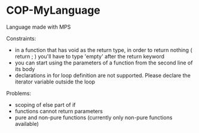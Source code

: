 # COP-MyLanguage
Language made with MPS


Constraints:
- in a function that has void as the return type, in order to return nothing ( return ; ) you'll have to type 'empty' after the return keyword
- you can start using the parameters of a function from the second line of its body
- declarations in for loop definition are not supported. Please declare the iterator variable outside the loop

Problems:
- scoping of else part of if
- functions cannot return parameters
- pure and non-pure functions (currently only non-pure functions available)
